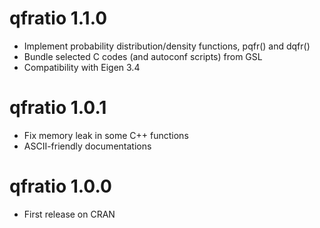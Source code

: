 # qfratio 1.1.0

* Implement probability distribution/density functions, pqfr() and dqfr()
* Bundle selected C codes (and autoconf scripts) from GSL
* Compatibility with Eigen 3.4


# qfratio 1.0.1

* Fix memory leak in some C++ functions
* ASCII-friendly documentations


# qfratio 1.0.0

* First release on CRAN
